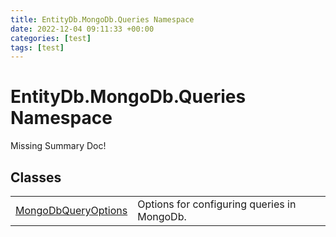 ```yaml
---
title: EntityDb.MongoDb.Queries Namespace
date: 2022-12-04 09:11:33 +00:00
categories: [test]
tags: [test]
---
```


# EntityDb.MongoDb.Queries Namespace
Missing Summary Doc!
## Classes
<table><tr><td><a href='dotnet-entitydb-mongodb-queries-mongodbqueryoptions'>MongoDbQueryOptions</a></td><td>
Options for configuring queries in MongoDb.
</td></tr></table>
